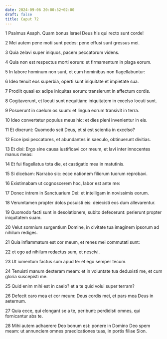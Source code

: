 ```yaml
---
date: 2024-09-06 20:00:52+02:00
draft: false
title: Caput 72
---
```





1 Psalmus Asaph. Quam bonus Israel Deus his qui recto sunt corde!

2 Mei autem pene moti sunt pedes: pene effusi sunt gressus mei.

3 Quia zelavi super iniquos, pacem peccatorum videns.

4 Quia non est respectus morti eorum: et firmamentum in plaga eorum.

5 In labore hominum non sunt, et cum hominibus non flagellabuntur:

6 Ideo tenuit eos superbia, operti sunt iniquitate et impietate sua.

7 Prodiit quasi ex adipe iniquitas eorum: transierunt in affectum cordis.

8 Cogitaverunt, et locuti sunt nequitiam: iniquitatem in excelso locuti sunt.

9 Posuerunt in caelum os suum: et lingua eorum transivit in terra.

10 Ideo convertetur populus meus hic: et dies pleni invenientur in eis.

11 Et dixerunt: Quomodo scit Deus, et si est scientia in excelso?

12 Ecce ipsi peccatores, et abundantes in saeculo, obtinuerunt divitias.

13 Et dixi: Ergo sine causa iustificavi cor meum, et lavi inter innocentes manus meas:

14 Et fui flagellatus tota die, et castigatio mea in matutinis.

15 Si dicebam: Narrabo sic: ecce nationem filiorum tuorum reprobavi.

16 Existimabam ut cognoscerem hoc, labor est ante me:

17 Donec intrem in Sanctuarium Dei: et intelligam in novissimis eorum.

18 Verumtamen propter dolos posuisti eis: deiecisti eos dum allevarentur.

19 Quomodo facti sunt in desolationem, subito defecerunt: perierunt propter iniquitatem suam.

20 Velut somnium surgentium Domine, in civitate tua imaginem ipsorum ad nihilum rediges.

21 Quia inflammatum est cor meum, et renes mei commutati sunt:

22 et ego ad nihilum redactus sum, et nescivi.

23 Ut iumentum factus sum apud te: et ego semper tecum.

24 Tenuisti manum dexteram meam: et in voluntate tua deduxisti me, et cum gloria suscepisti me.

25 Quid enim mihi est in caelo? et a te quid volui super terram?

26 Defecit caro mea et cor meum: Deus cordis mei, et pars mea Deus in aeternum.

27 Quia ecce, qui elongant se a te, peribunt: perdidisti omnes, qui fornicantur abs te.

28 Mihi autem adhaerere Deo bonum est: ponere in Domino Deo spem meam: ut annunciem omnes praedicationes tuas, in portis filiae Sion.

